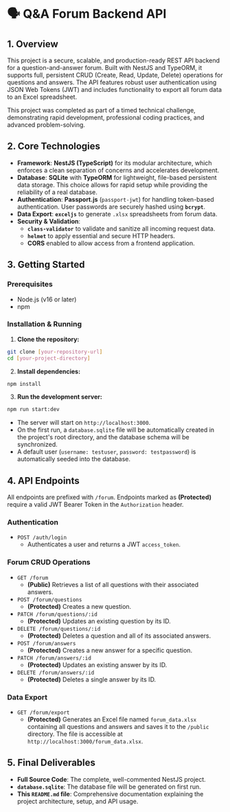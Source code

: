 # 🗣️ Q\&A Forum Backend API

## 1. Overview

This project is a secure, scalable, and production-ready REST API backend for a question-and-answer forum. Built with NestJS and TypeORM, it supports full, persistent CRUD (Create, Read, Update, Delete) operations for questions and answers. The API features robust user authentication using JSON Web Tokens (JWT) and includes functionality to export all forum data to an Excel spreadsheet.

This project was completed as part of a timed technical challenge, demonstrating rapid development, professional coding practices, and advanced problem-solving.

## 2. Core Technologies

* **Framework**: **NestJS (TypeScript)** for its modular architecture, which enforces a clean separation of concerns and accelerates development.
* **Database**: **SQLite** with **TypeORM** for lightweight, file-based persistent data storage. This choice allows for rapid setup while providing the reliability of a real database.
* **Authentication**: **Passport.js** (`passport-jwt`) for handling token-based authentication. User passwords are securely hashed using **`bcrypt`**.
* **Data Export**: **`exceljs`** to generate `.xlsx` spreadsheets from forum data.
* **Security \& Validation**:
    * **`class-validator`** to validate and sanitize all incoming request data.
    * **`helmet`** to apply essential and secure HTTP headers.
    * **CORS** enabled to allow access from a frontend application.


## 3. Getting Started

### Prerequisites

* Node.js (v16 or later)
* npm


### Installation \& Running

1. **Clone the repository:**

```bash
git clone [your-repository-url]
cd [your-project-directory]
```

2. **Install dependencies:**

```bash
npm install
```

3. **Run the development server:**

```bash
npm run start:dev
```


* The server will start on `http://localhost:3000`.
* On the first run, a `database.sqlite` file will be automatically created in the project's root directory, and the database schema will be synchronized.
* A default user (`username: testuser`, `password: testpassword`) is automatically seeded into the database.


## 4. API Endpoints

All endpoints are prefixed with `/forum`. Endpoints marked as **(Protected)** require a valid JWT Bearer Token in the `Authorization` header.

### Authentication

* `POST /auth/login`
    * Authenticates a user and returns a JWT `access_token`.


### Forum CRUD Operations

* `GET /forum`
    * **(Public)** Retrieves a list of all questions with their associated answers.
* `POST /forum/questions`
    * **(Protected)** Creates a new question.
* `PATCH /forum/questions/:id`
    * **(Protected)** Updates an existing question by its ID.
* `DELETE /forum/questions/:id`
    * **(Protected)** Deletes a question and all of its associated answers.
* `POST /forum/answers`
    * **(Protected)** Creates a new answer for a specific question.
* `PATCH /forum/answers/:id`
    * **(Protected)** Updates an existing answer by its ID.
* `DELETE /forum/answers/:id`
    * **(Protected)** Deletes a single answer by its ID.


### Data Export

* `GET /forum/export`
    * **(Protected)** Generates an Excel file named `forum_data.xlsx` containing all questions and answers and saves it to the `/public` directory. The file is accessible at `http://localhost:3000/forum_data.xlsx`.


## 5. Final Deliverables

* **Full Source Code**: The complete, well-commented NestJS project.
* **`database.sqlite`**: The database file will be generated on first run.
* **This `README.md` file**: Comprehensive documentation explaining the project architecture, setup, and API usage.

